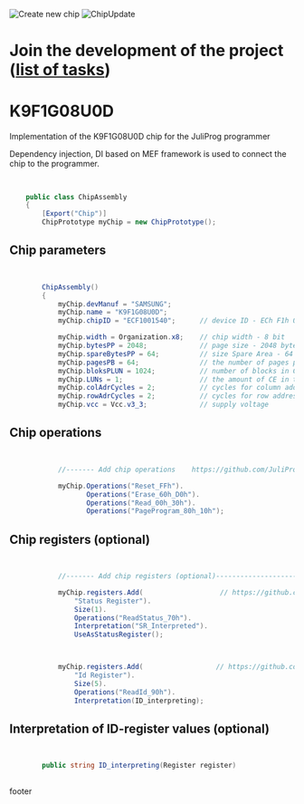 ![Create new chip](https://github.com/JuliProg/K9F1G08U0D/workflows/Create%20new%20chip/badge.svg?event=repository_dispatch)
![ChipUpdate](https://github.com/JuliProg/K9F1G08U0D/workflows/ChipUpdate/badge.svg)
# Join the development of the project ([list of tasks](https://github.com/users/JuliProg/projects/1))


# K9F1G08U0D
Implementation of the K9F1G08U0D chip for the JuliProg programmer

Dependency injection, DI based on MEF framework is used to connect the chip to the programmer.

<section class = "listing">

#
```c#

    public class ChipAssembly
    {
        [Export("Chip")]
        ChipPrototype myChip = new ChipPrototype();
```
# Chip parameters
```c#


        ChipAssembly()
        {
            myChip.devManuf = "SAMSUNG";
            myChip.name = "K9F1G08U0D";
            myChip.chipID = "ECF1001540";      // device ID - ECh F1h 00h 15h 40h (k9f1g08u0d_00.pdf page 36)

            myChip.width = Organization.x8;    // chip width - 8 bit
            myChip.bytesPP = 2048;             // page size - 2048 byte (2Kb)
            myChip.spareBytesPP = 64;          // size Spare Area - 64 byte
            myChip.pagesPB = 64;               // the number of pages per block - 64 
            myChip.bloksPLUN = 1024;           // number of blocks in CE - 1024
            myChip.LUNs = 1;                   // the amount of CE in the chip
            myChip.colAdrCycles = 2;           // cycles for column addressing
            myChip.rowAdrCycles = 2;           // cycles for row addressing 
            myChip.vcc = Vcc.v3_3;             // supply voltage

```
# Chip operations
```c#


            //------- Add chip operations    https://github.com/JuliProg/Wiki#command-set----------------------------------------------------

            myChip.Operations("Reset_FFh").
                   Operations("Erase_60h_D0h").
                   Operations("Read_00h_30h").
                   Operations("PageProgram_80h_10h");

```
# Chip registers (optional)
```c#


            //------- Add chip registers (optional)----------------------------------------------------

            myChip.registers.Add(                   // https://github.com/JuliProg/Wiki/wiki/StatusRegister
                "Status Register").
                Size(1).
                Operations("ReadStatus_70h").
                Interpretation("SR_Interpreted").
                UseAsStatusRegister();



            myChip.registers.Add(                  // https://github.com/JuliProg/Wiki/wiki/ID-Register
                "Id Register").
                Size(5).
                Operations("ReadId_90h").               
                Interpretation(ID_interpreting);

```
# Interpretation of ID-register values ​​(optional)
```c#


        public string ID_interpreting(Register register)   
        
```
</section>






footer

